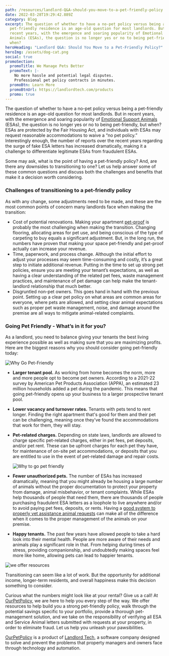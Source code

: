 ```yaml
---
path: /resources/landlord-Q&A-should-you-move-to-a-pet-friendly-policy
date: 2022-03-28T19:29:42.889Z
category: Blog
excerpt: The question of whether to have a no-pet policy versus being a
  pet-friendly residence is an age-old question for most landlords. But in
  recent years, with the emergence and soaring popularity of Emotional Support
  Animals (ESAs), the question is no longer yes or no to being pet-friendly, but
  when?
heroHeading: "Landlord Q&A: Should You Move to a Pet-Friendly Policy?"
heroImg: /assets/dog-cat.png
social: true
promoSection:
  promoTitle: We Manage Pets Better
  promoText: |-
    No more hassle and potential legal disputes. 
    Professional pet policy contracts in minutes.
  promoBtn: Learn More
  promoBtnUrl: https://landlordtech.com/products
  promo: true
---
```

The question of whether to have a no-pet policy versus being a pet-friendly residence is an age-old question for most landlords. But in recent years, with the emergence and soaring popularity of [Emotional Support Animals](https://landlordtech.com/resources/emotional-support-animals-service-animals-and-pets-whats-the-difference) (ESAs), the question is no longer yes or no to being pet-friendly, but when? ESAs are protected by the Fair Housing Act, and individuals with ESAs may request reasonable accommodations to waive a “no pet policy.” Interestingly enough, the number of reports over the recent years regarding the surge of fake ESA letters has increased dramatically, making it a challenge to differentiate legitimate ESAs from fraudulent ESAs.

Some may ask, what is the point of having a pet-friendly policy? And, are there any downsides to transitioning to one? Let us help answer some of these common questions and discuss both the challenges and benefits that make it a decision worth considering.  

### Challenges of transitioning to a pet-friendly policy

As with any change, some adjustments need to be made, and these are the most common points of concern many landlords face when making the transition:

* Cost of potential renovations. Making your apartment [pet-proof](https://landlordtech.com/resources/protecting-your-rental-property-from-pet-damage) is probably the most challenging when making the transition. Changing flooring, allocating areas for pet use, and being conscious of the type of carpeting to buy equals a significant adjustment. But, in the long run, the numbers have proven that making your space pet-friendly and pet-proof actually can increase your revenue.
* Time, paperwork, and process change. Although the initial effort to adjust your processes may seem time-consuming and costly, it’s a great step to initiate additional revenue. Putting in the time to set up strong pet policies, ensure you are meeting your tenant’s expectations, as well as having a clear understanding of the related pet fees, waste management practices, and maintenance of pet damage can help make the tenant-landlord relationship that much better.
* Disgruntled non-pet owners. This goes hand in hand with the previous point. Setting up a clear pet policy on what areas are common areas for everyone, where pets are allowed, and setting clear animal expectations such as proper pet waste management, noise, and damage around the premise are all ways to mitigate animal-related complaints. 

### Going Pet Friendly - What’s in it for you?

As a landlord, you need to balance giving your tenants the best living experience possible as well as making sure that you are maximizing profits. Here are the biggest reasons why you should consider going pet-friendly today:

![Why Go Pet-Friendly](/assets/2-2-.jpg "Why Go Pet-Friendly")

* **Larger tenant pool.** As working from home becomes the norm, more and more people opt to become pet owners. According to a 2021-22 survey by American Pet Products Association (APPA), an estimated 23 million households added a pet during the pandemic. This means that going pet-friendly opens up your business to a larger prospective tenant pool.
* **Lower vacancy and turnover rates.** Tenants with pets tend to rent longer. Finding the right apartment that's good for them and their pet can be challenging, meaning once they’ve found the accommodations that work for them, they will stay. 
* **Pet-related charges.** Depending on state laws, landlords are allowed to charge specific pet-related charges, either in pet fees, pet deposits, and/or pet rent. These can be upfront charges for each pet they have, for maintenance of on-site pet accommodations, or deposits that you are entitled to use in the event of pet-related damage and repair costs.

  ![Why to go pet friendly](/assets/3-2-.jpg "Why to go pet friendly")
* **Fewer unauthorized pets.** The number of ESAs has increased dramatically, meaning that you might already be housing a large number of animals without the proper documentation to protect your property from damage, animal misbehavior, or tenant complaints. While ESAs help thousands of people that need them, there are thousands of people purchasing fraudulent ESA letters as a loophole to live anywhere and/or to avoid paying pet fees, deposits, or rents. Having a [good system to properly vet assistance animal requests](https://www.landlordtech.com/products) can make all of the difference when it comes to the proper management of the animals on your premise.
* **Happy tenants.** The past few years have allowed people to take a hard look into their mental health. People are more aware of their needs and animals play a significant role in that. From helping during times of stress, providing companionship, and undoubtedly making spaces feel more like home, allowing pets can lead to happier tenants.

![we offer resources](/assets/4_petfriendly.jpg "we offer resources")

Transitioning can seem like a lot of work. But the opportunity for additional income, longer-term residents, and overall happiness make this decision something to consider. 

Curious what the numbers might look like at your rental? Give us a call! At [OurPetPolicy](https://www.landlordtech.com/products), we are here to help you every step of the way. We offer resources to help build you a strong pet-friendly policy, walk through the potential savings specific to your portfolio, provide a thorough pet-management solution, and we take on the responsibility of verifying all ESA and Service Animal letters submitted with requests at your property, in order to eliminate fraud. Let us help you unleash your pawsibilities.

[OurPetPolicy](https://www.landlordtech.com/products) is a product of [Landlord Tech](https://www.landlordtech.com), a software company designed to solve and prevent the problems that property managers and owners face through technology and automation.
